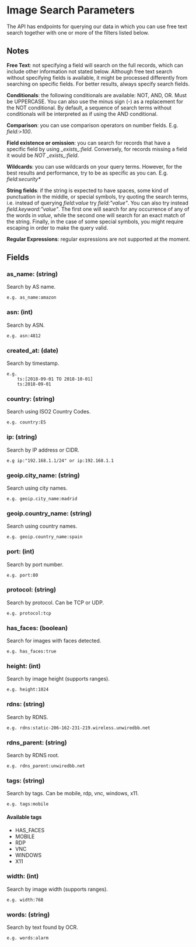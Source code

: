 # Image Search Parameters

The API has endpoints for querying our data in which you can use free text search together with one or more of the filters listed below.


## Notes

**Free Text**: not specifying a field will search on the full records, which can include other information not stated below. Although free text search without specifying fields is available, it might be processed differently from searching on specific fields. For better results, always specify search fields.

**Conditionals**: the following conditionals are available: NOT, AND, OR. Must be UPPERCASE. You can also use the minus sign (-) as a replacement for the NOT conditional. By default, a sequence of search terms without conditionals will be interpreted as if using the AND conditional. 

**Comparison**: you can use comparison operators on number fields. E.g. _field:>100_.

**Field existence or omission**: you can search for records that have a specific field by using _\_exists\_:field_. Conversely, for records missing a field it would be _NOT \_exists\_:field_.

**Wildcards**: you can use wildcards on your query terms. However, for the best results and performance, try to be as specific as you can. E.g. _field:security*_

**String fields**: if the string is expected to have spaces, some kind of punctuation in the middle, or special symbols, try quoting the search terms, i.e. instead of querying _field:value_ try _field:"value"_. You can also try instead _field.keyword:"value"_. The first one will search for any occurrence of any of the words in _value_, while the second one will search for an exact match of the string. Finally, in the case of some special symbols, you might require escaping in order to make the query valid.

**Regular Expressions**: regular expressions are not supported at the moment.


## Fields

### as_name: (string)
Search by AS name. 

    e.g. as_name:amazon

### asn: (int)
Search by ASN. 

    e.g. asn:4812

### created_at: (date)
Search by timestamp.

    e.g.
        ts:[2018-09-01 TO 2018-10-01]
        ts:2018-09-01

### country: (string) 
Search using ISO2 Country Codes. 
    
    e.g. country:ES

### ip: (string) 
Search by IP address or CIDR. 

    e.g ip:"192.168.1.1/24" or ip:192.168.1.1

### geoip.city_name: (string) 
Search using city names. 
    
    e.g. geoip.city_name:madrid

### geoip.country_name: (string) 
Search using country names. 
    
    e.g. geoip.country_name:spain

### port: (int) 
Search by port number. 
    
    e.g. port:80

### protocol: (string)
Search by protocol. Can be TCP or UDP. 
    
    e.g. protocol:tcp

### has_faces: (boolean)
Search for images with faces detected.

    e.g. has_faces:true

### height: (int)
Search by image height (supports ranges).

    e.g. height:1024

### rdns: (string)
Search by RDNS.

    e.g. rdns:static-206-162-231-219.wireless.unwiredbb.net

### rdns_parent: (string)
Search by RDNS root.

    e.g. rdns_parent:unwiredbb.net

### tags: (string)
Search by tags. Can be mobile, rdp, vnc, windows, x11.

    e.g. tags:mobile

#### Available tags

* HAS_FACES
* MOBILE
* RDP
* VNC
* WINDOWS
* X11

### width: (int)
Search by image width (supports ranges).

    e.g. width:768

### words: (string)
Search by text found by OCR.

    e.g. words:alarm
